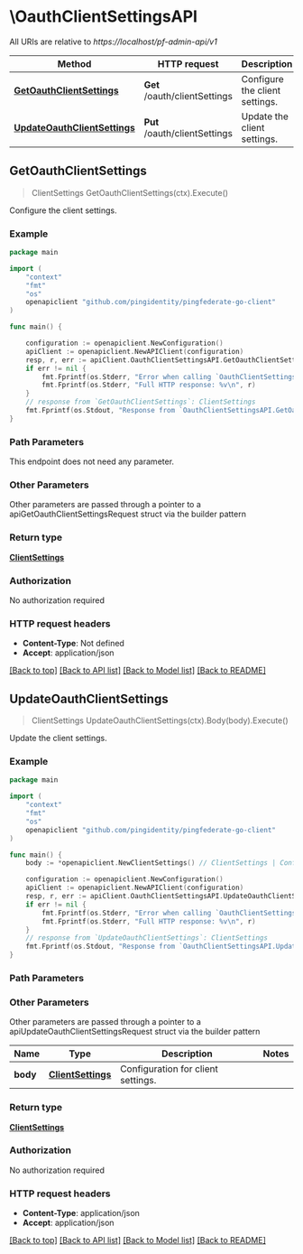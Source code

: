 # \OauthClientSettingsAPI

All URIs are relative to *https://localhost/pf-admin-api/v1*

Method | HTTP request | Description
------------- | ------------- | -------------
[**GetOauthClientSettings**](OauthClientSettingsAPI.md#GetOauthClientSettings) | **Get** /oauth/clientSettings | Configure the client settings.
[**UpdateOauthClientSettings**](OauthClientSettingsAPI.md#UpdateOauthClientSettings) | **Put** /oauth/clientSettings | Update the client settings.



## GetOauthClientSettings

> ClientSettings GetOauthClientSettings(ctx).Execute()

Configure the client settings.

### Example

```go
package main

import (
    "context"
    "fmt"
    "os"
    openapiclient "github.com/pingidentity/pingfederate-go-client"
)

func main() {

    configuration := openapiclient.NewConfiguration()
    apiClient := openapiclient.NewAPIClient(configuration)
    resp, r, err := apiClient.OauthClientSettingsAPI.GetOauthClientSettings(context.Background()).Execute()
    if err != nil {
        fmt.Fprintf(os.Stderr, "Error when calling `OauthClientSettingsAPI.GetOauthClientSettings``: %v\n", err)
        fmt.Fprintf(os.Stderr, "Full HTTP response: %v\n", r)
    }
    // response from `GetOauthClientSettings`: ClientSettings
    fmt.Fprintf(os.Stdout, "Response from `OauthClientSettingsAPI.GetOauthClientSettings`: %v\n", resp)
}
```

### Path Parameters

This endpoint does not need any parameter.

### Other Parameters

Other parameters are passed through a pointer to a apiGetOauthClientSettingsRequest struct via the builder pattern


### Return type

[**ClientSettings**](ClientSettings.md)

### Authorization

No authorization required

### HTTP request headers

- **Content-Type**: Not defined
- **Accept**: application/json

[[Back to top]](#) [[Back to API list]](../README.md#documentation-for-api-endpoints)
[[Back to Model list]](../README.md#documentation-for-models)
[[Back to README]](../README.md)


## UpdateOauthClientSettings

> ClientSettings UpdateOauthClientSettings(ctx).Body(body).Execute()

Update the client settings.

### Example

```go
package main

import (
    "context"
    "fmt"
    "os"
    openapiclient "github.com/pingidentity/pingfederate-go-client"
)

func main() {
    body := *openapiclient.NewClientSettings() // ClientSettings | Configuration for client settings.

    configuration := openapiclient.NewConfiguration()
    apiClient := openapiclient.NewAPIClient(configuration)
    resp, r, err := apiClient.OauthClientSettingsAPI.UpdateOauthClientSettings(context.Background()).Body(body).Execute()
    if err != nil {
        fmt.Fprintf(os.Stderr, "Error when calling `OauthClientSettingsAPI.UpdateOauthClientSettings``: %v\n", err)
        fmt.Fprintf(os.Stderr, "Full HTTP response: %v\n", r)
    }
    // response from `UpdateOauthClientSettings`: ClientSettings
    fmt.Fprintf(os.Stdout, "Response from `OauthClientSettingsAPI.UpdateOauthClientSettings`: %v\n", resp)
}
```

### Path Parameters



### Other Parameters

Other parameters are passed through a pointer to a apiUpdateOauthClientSettingsRequest struct via the builder pattern


Name | Type | Description  | Notes
------------- | ------------- | ------------- | -------------
 **body** | [**ClientSettings**](ClientSettings.md) | Configuration for client settings. | 

### Return type

[**ClientSettings**](ClientSettings.md)

### Authorization

No authorization required

### HTTP request headers

- **Content-Type**: application/json
- **Accept**: application/json

[[Back to top]](#) [[Back to API list]](../README.md#documentation-for-api-endpoints)
[[Back to Model list]](../README.md#documentation-for-models)
[[Back to README]](../README.md)

